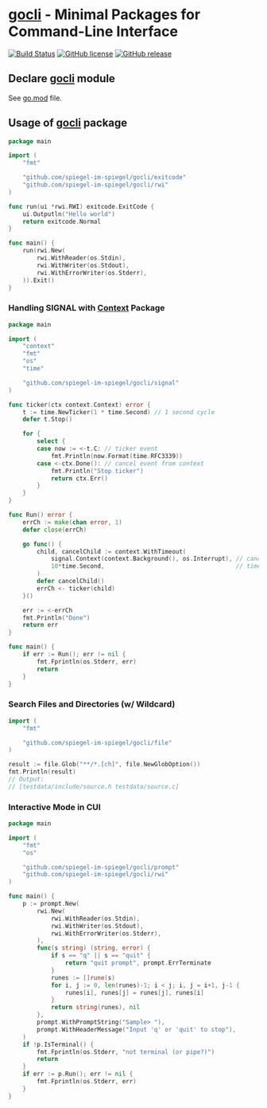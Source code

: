 # [gocli] - Minimal Packages for Command-Line Interface

[![Build Status](https://travis-ci.org/spiegel-im-spiegel/gocli.svg?branch=master)](https://travis-ci.org/spiegel-im-spiegel/gocli)
[![GitHub license](https://img.shields.io/badge/license-CC0-blue.svg)](https://raw.githubusercontent.com/spiegel-im-spiegel/gocli/master/LICENSE)
[![GitHub release](http://img.shields.io/github/release/spiegel-im-spiegel/gocli.svg)](https://github.com/spiegel-im-spiegel/gocli/releases/latest)

## Declare [gocli] module

See [go.mod](https://github.com/spiegel-im-spiegel/gocli/blob/master/go.mod) file. 

## Usage of [gocli] package

```go
package main

import (
    "fmt"

    "github.com/spiegel-im-spiegel/gocli/exitcode"
    "github.com/spiegel-im-spiegel/gocli/rwi"
)

func run(ui *rwi.RWI) exitcode.ExitCode {
    ui.Outputln("Hello world")
    return exitcode.Normal
}

func main() {
    run(rwi.New(
        rwi.WithReader(os.Stdin),
        rwi.WithWriter(os.Stdout),
        rwi.WithErrorWriter(os.Stderr),
    )).Exit()
}
```

### Handling SIGNAL with [Context] Package

```go
package main

import (
    "context"
    "fmt"
    "os"
    "time"

    "github.com/spiegel-im-spiegel/gocli/signal"
)

func ticker(ctx context.Context) error {
    t := time.NewTicker(1 * time.Second) // 1 second cycle
    defer t.Stop()

    for {
        select {
        case now := <-t.C: // ticker event
            fmt.Println(now.Format(time.RFC3339))
        case <-ctx.Done(): // cancel event from context
            fmt.Println("Stop ticker")
            return ctx.Err()
        }
    }
}

func Run() error {
    errCh := make(chan error, 1)
    defer close(errCh)

    go func() {
        child, cancelChild := context.WithTimeout(
            signal.Context(context.Background(), os.Interrupt), // cancel event by SIGNAL
            10*time.Second,                                     // timeout after 10 seconds
        )
        defer cancelChild()
        errCh <- ticker(child)
    }()

    err := <-errCh
    fmt.Println("Done")
    return err
}

func main() {
    if err := Run(); err != nil {
        fmt.Fprintln(os.Stderr, err)
        return
    }
}
```

### Search Files and Directories (w/ Wildcard)

```go
import (
    "fmt"

    "github.com/spiegel-im-spiegel/gocli/file"
)

result := file.Glob("**/*.[ch]", file.NewGlobOption())
fmt.Println(result)
// Output:
// [testdata/include/source.h testdata/source.c]
```

### Interactive Mode in CUI

```go
package main

import (
	"fmt"
	"os"

	"github.com/spiegel-im-spiegel/gocli/prompt"
	"github.com/spiegel-im-spiegel/gocli/rwi"
)

func main() {
	p := prompt.New(
		rwi.New(
			rwi.WithReader(os.Stdin),
			rwi.WithWriter(os.Stdout),
			rwi.WithErrorWriter(os.Stderr),
		),
		func(s string) (string, error) {
			if s == "q" || s == "quit" {
				return "quit prompt", prompt.ErrTerminate
			}
			runes := []rune(s)
			for i, j := 0, len(runes)-1; i < j; i, j = i+1, j-1 {
				runes[i], runes[j] = runes[j], runes[i]
			}
			return string(runes), nil
		},
		prompt.WithPromptString("Sample> "),
		prompt.WithHeaderMessage("Input 'q' or 'quit' to stop"),
	)
	if !p.IsTerminal() {
		fmt.Fprintln(os.Stderr, "not terminal (or pipe?)")
		return
	}
	if err := p.Run(); err != nil {
		fmt.Fprintln(os.Stderr, err)
	}
}
```

[gocli]: https://github.com/spiegel-im-spiegel/gocli "spiegel-im-spiegel/gocli: Make Link with Markdown Format"
[dep]: https://github.com/golang/dep "golang/dep: Go dependency management tool"
[Context]: https://golang.org/pkg/context/ "context - The Go Programming Language"
